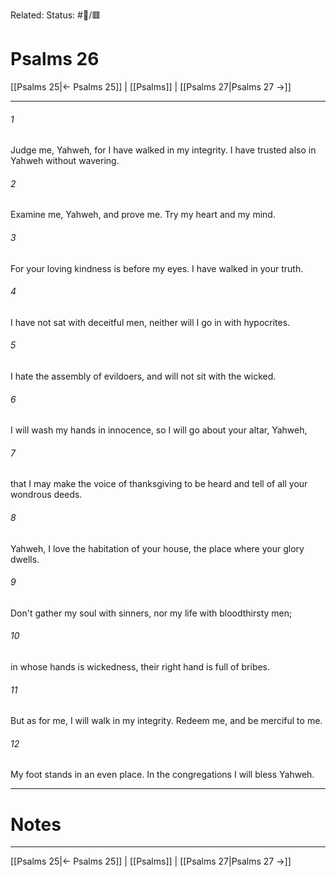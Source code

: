 Related:
Status: #📖/🟥
# Psalms 26

[[Psalms 25|← Psalms 25]] | [[Psalms]] | [[Psalms 27|Psalms 27 →]]
***



###### 1 
Judge me, Yahweh, for I have walked in my integrity. I have trusted also in Yahweh without wavering. 

###### 2 
Examine me, Yahweh, and prove me. Try my heart and my mind. 

###### 3 
For your loving kindness is before my eyes. I have walked in your truth. 

###### 4 
I have not sat with deceitful men, neither will I go in with hypocrites. 

###### 5 
I hate the assembly of evildoers, and will not sit with the wicked. 

###### 6 
I will wash my hands in innocence, so I will go about your altar, Yahweh, 

###### 7 
that I may make the voice of thanksgiving to be heard and tell of all your wondrous deeds. 

###### 8 
Yahweh, I love the habitation of your house, the place where your glory dwells. 

###### 9 
Don't gather my soul with sinners, nor my life with bloodthirsty men; 

###### 10 
in whose hands is wickedness, their right hand is full of bribes. 

###### 11 
But as for me, I will walk in my integrity. Redeem me, and be merciful to me. 

###### 12 
My foot stands in an even place. In the congregations I will bless Yahweh.

---
# Notes


***
[[Psalms 25|← Psalms 25]] | [[Psalms]] | [[Psalms 27|Psalms 27 →]]
